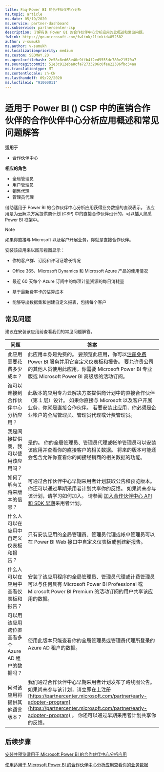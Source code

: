 ```yaml
---
title: Faq-Power BI 的合作伙伴中心分析
ms.topic: article
ms.date: 05/19/2020
ms.service: partner-dashboard
ms.subservice: partnercenter-csp
description: 了解有关 Power BI 的合作伙伴中心分析应用的此概述和常见问题。
fwlink: https://go.microsoft.com/fwlink/?linkid=852582
author: v-sumukh
ms.author: v-sumukh
ms.localizationpriority: medium
ms.custom: SEOMAY.20
ms.openlocfilehash: 2e58c8ed68e40e9ffb4f2ed5555dc780e21570a7
ms.sourcegitcommit: 51e3c912eba8cfa72733206c0fee22386fbc34aa
ms.translationtype: MT
ms.contentlocale: zh-CN
ms.lasthandoff: 09/22/2020
ms.locfileid: "91000011"
---
```

# <a name="overview-and-faqs-for-the-partner-center-analytics-app-for-power-bi-direct-partners-in-csp"></a>适用于 Power BI () CSP 中的直销合作伙伴的合作伙伴中心分析应用概述和常见问题解答

**适用于**

- 合作伙伴中心

**相应的角色**

- 全局管理员
- 用户管理员
- 销售代理
- 管理员代理

借助适用于 Power BI 的合作伙伴中心分析应用获得业务数据的直观表示。 该应用是为云解决方案提供商计划 (CSP) 中的直接合作伙伴设计的，可以插入熟悉 Power BI 框架中。

> [!NOTE]  
> 如果你直接与 Microsoft 以及客户开展业务，你就是直接合作伙伴。

安装该应用来以图形视图显示：

- 你的客户群、订阅和许可证增长情况

- Office 365、Microsoft Dynamics 和 Microsoft Azure 产品的使用情况

- 最近 60 天每个 Azure 订阅中的每项计量资源的每日消耗量

- 基于最新费率卡的估算成本

- 能够导出数据集和创建自定义报表，包括每个客户

## <a name="frequently-asked-questions"></a>常见问题

建议在安装该应用前查看我们的常见问题解答。

| **问题** | **答案** |
| --- | ---------- |
| 此应用需要花费多少成本？ | 此应用本身是免费的。 要预览此应用，你可以[注册免费 Power BI 服务](https://go.microsoft.com/fwlink/p/?linkid=845347)并用它自定义仪表板和报告。 要允许贵公司的其他人员使用此应用，你需要 Microsoft Power BI 专业版或 Microsoft Power BI 高级版的活动订阅。 |
| 谁可以连接到合作伙伴中心分析应用？ | 此版本的应用专为云解决方案提供商计划中的直接合作伙伴（第 1 层）设计。 如果你直接与 Microsoft 以及客户开展业务，你就是直接合作伙伴。 若要安装此应用，你必须是企业帐户的全局管理员、管理员代理或计费管理员。 |
| 我是间接提供商，我可以使用该应用吗？ | 是的。 你的全局管理员、管理员代理或帐单管理员可以安装该应用并查看你的直接客户的相关数据。 将来的版本可能还会包含允许你查看你的间接经销商的相关数据的功能。 |
| 如何了解有关将来版本的信息？ | 可通过合作伙伴中心早期采用者计划获取公告和预览版本。 你还可以通过早期采用者计划共享你的反馈。 如果尚未参与该计划，请学习如何加入。 请参阅 [加入合作伙伴中心 API 和 SDK 早期](/partner-center/develop/early-adopter-program)采用者计划。  |
| 什么人可以在应用中自定义仪表板和报告？ | 只有安装应用的全局管理员、管理员代理或帐单管理员可以在 Power BI Web 接口中自定义仪表板或创建新报告。 |
| 什么人可以在应用中查看仪表板和报告？ | 安装了该应用程序的全局管理员、管理员代理或计费管理员可以与任何具有 Microsoft Power BI Professional 或 Microsoft Power BI Premium 的活动订阅的用户共享该应用的数据。 |
| 可以用该应用跨位置查看多个 Azure AD 租户的数据吗？ | 使用此版本只能查看你的全局管理员或管理员代理所登录的 Azure AD 租户的数据。 | 
| 何时该应用将提供其他语言版本？ | 我们通过合作伙伴中心早期采用者计划发布了路线图公告。 如果尚未参与该计划，请立即在上注册 [https://partnercenter.microsoft.com/partner/early-adopter-program](https://partnercenter.microsoft.com/partner/early-adopter-program) 。 你还可以通过早期采用者计划共享你的反馈。 | 



## <a name="next-steps"></a>后续步骤

[安装并预览适用于 Microsoft Power BI 的合作伙伴中心分析应用](power-bi-app-for-direct-partners-install.md)

[使用适用于 Microsoft Power BI 的合作伙伴中心分析应用查看你的业务数据](power-bi-app-for-direct-partners-use.md)
